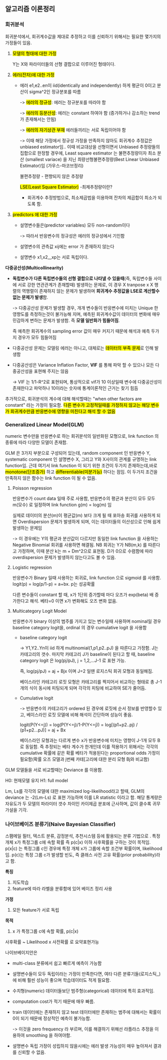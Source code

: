 ## 알고리즘 이론정리

### 회귀분석

회귀분석에서, 회귀계수값을 제대로 추정하고 이를 신뢰하기 위해서는 필요한 몇가지의 가정들이 있음. 

1. <mark>모델의 형태에 대한 가정</mark>

   Y는 X와 파라미터들의 선형 결합으로 이루어진 형태이다.

2. <mark>에러(잔차)에 대한 가정

   - 에러 e1,e2..en이 iid(identically and independently) 하게 평균이 0이고 분산이 sigma^2인 정규분포를 따름

     -> <mark>에러의 정규성</mark>: 에러는 정규분포를 따라야 함

     -> <mark>에러의 등분산성</mark>: 에러는 constant 하여야 함 (증가하거나 감소하는 trend 가 존재해서는 안됨)

     -> <mark>에러의 자기상관 부재</mark> 에러들끼리는 서로 독립이어야 함

     -> 이때 해당 가정에서 정규성 가정을 만족하지 않아도 회귀계수 추정값은 unbiased estimator임.. 이때 비교대상을 선형이면서 Unbiased 추정량들의 집합으로 한정할 경우에, Least square estimator 는 불편추정량이자 최소 분산 (smallest variace) 을 지닌 최량선형불편추정량(Best Linear Unbiased Estimator)임 (가우스-마코브정리)

     불편추정량 - 편향되지 않은 추정량

     <mark>LSE(Least Square Estimator)</mark> -최제추정량이란?

     - 회귀계수 추정방법으로, 최소제곱법을 이용하여 잔차의 제곱합이 최소가 되도록 함. 

3. <mark>predictors 에 대한 가정

   - 설명변수들은(predictor variables) 모두 non-random이다

     -> 따라서 반응변수의 정규성은 에러의 정규성에서 기인함

   - 설명변수의 관측값 xij에는 error 가 존재하지 않는다

   - 설명변수 x1,x2,,,xp는 서로 독립이다.

**다중공산성(Multicollinearity)**

- **독립변수가 다른 독립변수들의 선형 결합으로 나타낼 수 있을때**(즉, 독립변수들 사이에 서로 강한 연관관계가 존재할때) 발생하는 문제로, 이 경우 X tranpose x X 행렬의 역행렬이 존재하지 않는 문제가 발생하며 **회귀계수 추정값을 LSE로 계산할수 없는 문제가 발생**함.

  -> 다중공산성 문제가 발생할 경우, 개개 변수들이 반응변수에 미치는 Unique 한 영향도를 측정하는것이 불가능해 지며, 예측된 회귀계수값이 데이터의 변화에 매우 민감하게 변하는 문제가 발생함. 즉 **모델 일반화가 힘들어짐**.

  즉 예측한 회귀계수의 sampling error 값이 매우 커지기 때문에 해석과 예측 두가지 경우가 모두 힘들어짐

- 다중공산성 문제는 모델링 에러는 아니고, 대체로는 <mark>데이터의 부족 문제</mark>로 인해 발생함

- 다중공산성은 Variance Inflation Factor, **VIF** 를 통해 파악 할 수 있으나 모든 다중공산성을 표현해 주지는 않음

  -> VIF 는 1/1-R^2로 표현되며, 통상적으로 vif가 10 이상일때 변수에 다중공산성이 존재한다고 파악하나 10이라는 숫자에 통계이론적인 근거는 찾기 힘듬

추가적으로, 회귀분석의 계수에 대해 해석할때는 "when other factors are constant" 라는 가정이 필요함. <mark>다른 변수가 고정적일때를 가정하지 않고는 해당 변수가 회귀계수만큼 반응변수에 영향을 미친다고 해석 할 수 없음</mark>



### Generalized Linear Model(GLM)

numeric 변수만을 반응변수로 하는 회귀분석의 일반화된 모형으로, link function 의 종류에 따라 다양한 모델이 존재함.

GLM 은 3가지 부분으로 구성되어 있는데, random component 인 반응변수 Y, systematic component 인 설명변수 X, 그리고 Y와 X사이의 관계를 규명하는 link function임. 근데 여기서 link function 이 되기 위한 조건이 두가지 존재하는데,바로 <mark>monotone(단조증가)</mark> 하고 <mark>differentiable(미분가능)</mark> 하다는 점임. 이 두가지 조건을 만족하지 않은 함수는 link function 이 될 수 없음.

1. Poisson regression

   반응변수가 count data 일때 주로 사용함, 반응변수의 평균과 분산이 모두 모두 m(모수) 로 일정하며 link function g(m) = log(m) 임 

   실제로 데이터의 분산(m)이 평균값(m) 보다 크게 될 때 포아송 회귀를 사용하게 되면 Overdispersion 문제가 발생하게 되며, 이는 데이터들의 이산성으로 인해 쉽게 발생하는 문제임

   -> 이 경우에는 Y의 평균과 분산값이 다르지만 동일한 link function 을 사용하는 Negative Binomial 회귀를 사용하면 해결됨.  NB 회귀는 Y가 NB(m,k) 를 따른다고 가정하며, 이때 분산 k는 m + Dm^2으로 표현됨. D가 0으로 수렴함에 따라 overdispersion 문제가 발생하지 않는다고도 볼 수 있음. 

2. Logistic regression

   반응변수가 Binary 일때 사용하는 회귀로, link function 으로 sigmoid 를 사용함. logit(p) = log(p/1-p) = a+bx. p는 성공확률

   다른 변수들이 constant 할 때, x가 1단위 증가할때 마다 오즈가 exp(beta) 배 증가한다고 해석. 베타=0 이면 x가 변화해도 오즈 변화 없음.

3. Multicategory Logit Model

   반응변수가 binary 이상의 범주를 가지고 있는 변수일때 사용하며 nominal일 경우 baseline category logit을, ordinal 의 경우 cumulative logit 을 사용함

   - baseline category logit

     -> Y1,Y2..Yn이 iid 하게 multinomial(1,p1,p2..pJ) 을 따른다고 가정함. J는 카테고리의 갯수. 마지막 카테고리 J가 baseline이 된다고 할 때, baseline category logit 은 log(pj/pJ), j = 1,2,...J-1 로 표현 가능.

     즉, log(pj/pJ) = aj + Bjx 이며 J=2 일땐 로지스틱 회귀 모형과 동일해짐. 

     베이스라인 카테고리 로짓 모형은 카테고리를 짝지어서 비교하는 형태로 총 J-1개의 식이 동시에 피팅되게 되며 각각의 피팅에 비교하여 SE가 줄어듬.  

   - Cumulative logit 

     -> 반응변수의 카테고리가 ordered 된 경우에 로짓에 순서 정보를 반영할수 있고, 베이스라인 로짓 모델에 비해 해석이 간단하며 성능이 좋음.

     logit(P(Y<=j)) = log(P(Y<=j)/1-P(Y<=j)) = log[(p1+p2..pj) / (p1+p2...pJ)] = aj + Bx

     베이스라인 모형과는 다르게 변수 x가 반응변수에 미치는 영향이 J-1개 모두 B로 동일함. 즉 추정되는 베타 계수가 한개인데 이를 적용하기 위해서는                                                        각각의 cumulative 확률에 같은 확률 베타가 적용된다는 proportional odds 가정이 필요함(확률 오즈 모델과 j번째 카테[고리에 대한 분리 모형 Bj와 비교함)

GLM 모델들을 서로 비교할때는 Deviance 를 이용함. 

H0: 현재모델 유지 H1: full model

Lm, Ls를 각각의 모델에 대한 maximized log-likelihood라고 할때, GLM의 deviance 는 -2(Lm-Ls) 로 표현 가능하며 이를 LR statistic 이라고 함. 해당 통계량은 자유도가 두 모델의 파라미터 갯수 차이인 카이제곱 분포에 근사하며, 값이 클수록 귀무가설을 기각. 



### 나이브베이즈 분류기(Naive Bayesian Classifier)

스팸메일 필터, 텍스트 분류, 감정분석, 추천시스템 등에 활용되는 분류 기법으로 . 특정 개체 x가 특정그룹 c에 속할 확률 즉 p(c|x) 이하 사후확률을 구하는 것이 목적임. p(x|c) 는 특정그룹 c인 경우에 특정 개체 x가 그룹에 속할 조건부 확률이며, likelihood임. p(c)는 특정 그룹 c가 발생할 빈도, 즉 클래스 사전 고유 확률(prior probability)라고 함.

**특징**
  1. 지도학습
  2. feature에 따라 라벨을 분류함에 있어 베이즈 정리 사용

**가정**
  1. 모든 feature가 서로 독립

**목적**
  1. x 가 특정그룹 c에 속할 확률, p(c|x)

사후확률 ~ Likelihood x 사전확률 로 요약표현가능

나이브베이지안은 

- multi-class 분류에서 쉽고 빠르게 예측이 가능함

- 설명변수들이 모두 독립이라는 가정이 만족한다면, 여타 다른 분류기들(로지스틱,,) 에 비해 훨씬 성능이 좋으며 학습데이터도 적게 필요함.

- 수치형(numeric) 데이터들보단 범주형(categorical) 데이터에 특히 효과적임.

- computation cost가 적기 때문에 매우 빠름.

- train 데이터에는 존재하지 않고 test 데이터에만 존재하는 범주에 대해서는 확률이 0이 되기 때문에 정상적인 예측이 불가능함.

  -> 이것을 zero frequency 라 부르며, 이를 해결하기 위해선 라플라스 추정을 이용하여 smoothing 을 하여야함.

- 설명변수 독립 가정이 성립하지 않을시에는 에러 발생 가능성이 매우 높아져서 결과를 신뢰할 수 없음.